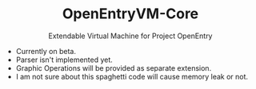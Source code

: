 <h1 align="center">OpenEntryVM-Core</h1>
<p align="center">Extendable Virtual Machine for Project OpenEntry</p>

* Currently on beta.
* Parser isn't implemented yet.
* Graphic Operations will be provided as separate extension.
* I am not sure about this spaghetti code will cause memory leak or not.
